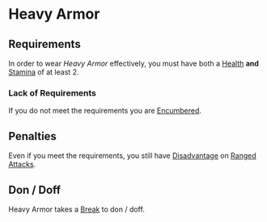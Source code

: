 # Heavy Armor

## Requirements

In order to wear *Heavy Armor* effectively, you must have both a [Health](../../Player%20Characters/Attributes/Health.md) **and** [Stamina](../../Player%20Characters/Attributes/Stamina.md) of at least 2.

### Lack of Requirements

If you do not meet the requirements you are [Encumbered](../../Game%20Procedures/Conditions/Encumbered.md).

## Penalties

Even if you meet the requirements, you still have [Disadvantage](../../Game%20Procedures/Die%20Rolling%20Mechanics/Disadvantage.md) on [Ranged Attacks](../../Game%20Procedures/Combat/Ranged%20Attack.md).

## Don / Doff

Heavy Armor takes a [Break](../../Game%20Procedures/Core%20Procedures/Break.md) to don / doff.
